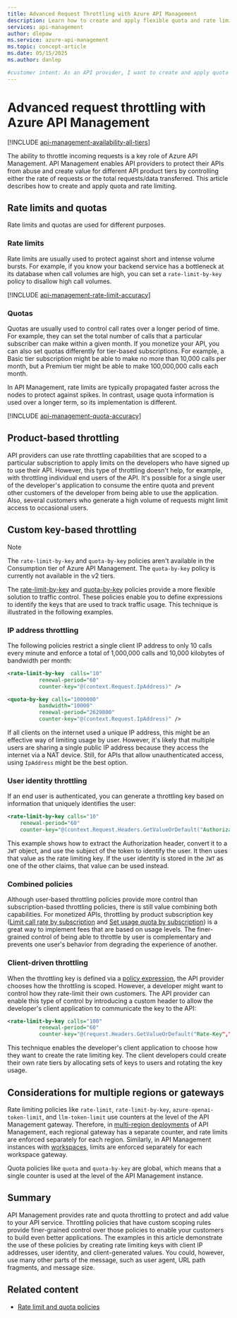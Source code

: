 ```yaml
---
title: Advanced Request Throttling with Azure API Management
description: Learn how to create and apply flexible quota and rate limiting policies by using Azure API Management.
services: api-management
author: dlepow
ms.service: azure-api-management
ms.topic: concept-article
ms.date: 05/15/2025
ms.author: danlep

#customer intent: As an API provider, I want to create and apply quota and rate limiting so that I can protect my APIs from abuse and/or create value for different API product tiers.
---
```


# Advanced request throttling with Azure API Management

[!INCLUDE [api-management-availability-all-tiers](../../includes/api-management-availability-all-tiers.md)]

The ability to throttle incoming requests is a key role of Azure API Management.  API Management enables API providers to protect their APIs from abuse and create value for different API product tiers by controlling either the rate of requests or the total requests/data transferred. This article describes how to create and apply quota and rate limiting. 

## Rate limits and quotas

Rate limits and quotas are used for different purposes.

### Rate limits

Rate limits are usually used to protect against short and intense volume bursts. For example, if you know your backend service has a bottleneck at its database when call volumes are high, you can set a `rate-limit-by-key` policy to disallow high call volumes.

[!INCLUDE [api-management-rate-limit-accuracy](../../includes/api-management-rate-limit-accuracy.md)]


### Quotas

Quotas are usually used to control call rates over a longer period of time. For example, they can set the total number of calls that a particular subscriber can make within a given month. If you monetize your API, you can also set quotas differently for tier-based subscriptions. For example, a Basic tier subscription might be able to make no more than 10,000 calls per month, but a Premium tier might be able to make 100,000,000 calls each month.

In API Management, rate limits are typically propagated faster across the nodes to protect against spikes. In contrast, usage quota information is used over a longer term, so its implementation is different.

[!INCLUDE [api-management-quota-accuracy](../../includes/api-management-quota-accuracy.md)]


## Product-based throttling

API providers can use rate throttling capabilities that are scoped to a particular subscription to apply limits on the developers who have signed up to use their API. However, this type of throttling doesn't help, for example, with throttling individual end users of the API. It's possible for a single user of the developer's application to consume the entire quota and prevent other customers of the developer from being able to use the application. Also, several customers who generate a high volume of requests might limit access to occasional users.

## Custom key-based throttling

> [!NOTE]
> The `rate-limit-by-key` and `quota-by-key` policies aren't available in the Consumption tier of Azure API Management. The `quota-by-key` policy is currently not available in the v2 tiers.

The [rate-limit-by-key](rate-limit-by-key-policy.md) and [quota-by-key](quota-by-key-policy.md) policies provide a more flexible solution to traffic control. These policies enable you to define expressions to identify the keys that are used to track traffic usage. This technique is illustrated in the following examples. 

### IP address throttling

The following policies restrict a single client IP address to only 10 calls every minute and enforce a total of 1,000,000 calls and 10,000 kilobytes of bandwidth per month:

```xml
<rate-limit-by-key  calls="10"
          renewal-period="60"
          counter-key="@(context.Request.IpAddress)" />

<quota-by-key calls="1000000"
          bandwidth="10000"
          renewal-period="2629800"
          counter-key="@(context.Request.IpAddress)" />
```

If all clients on the internet used a unique IP address, this might be an effective way of limiting usage by user. However, it's likely that multiple users are sharing a single public IP address because they access the internet via a NAT device. Still, for APIs that allow unauthenticated access, using `IpAddress` might be the best option.

### User identity throttling

If an end user is authenticated, you can generate a throttling key based on information that uniquely identifies the user:

```xml
<rate-limit-by-key calls="10"
    renewal-period="60"
    counter-key="@(context.Request.Headers.GetValueOrDefault("Authorization","").AsJwt()?.Subject)" />
```

This example shows how to extract the Authorization header, convert it to a `JWT` object, and use the subject of the token to identify the user. It then uses that value as the rate limiting key. If the user identity is stored in the `JWT` as one of the other claims, that value can be used instead.

### Combined policies

Although user-based throttling policies provide more control than subscription-based throttling policies, there is still value combining both capabilities. For monetized APIs, throttling by product subscription key ([Limit call rate by subscription](rate-limit-policy.md) and [Set usage quota by subscription](quota-policy.md)) is a great way to implement fees that are based on usage levels. The finer-grained control of being able to throttle by user is complementary and prevents one user's behavior from degrading the experience of another. 

### Client-driven throttling

When the throttling key is defined via a [policy expression](./api-management-policy-expressions.md), the API provider chooses how the throttling is scoped. However, a developer might want to control how they rate-limit their own customers. The API provider can enable this type of control by introducing a custom header to allow the developer's client application to communicate the key to the API:

```xml
<rate-limit-by-key calls="100"
          renewal-period="60"
          counter-key="@(request.Headers.GetValueOrDefault("Rate-Key",""))"/>
```

This technique enables the developer's client application to choose how they want to create the rate limiting key. The client developers could create their own rate tiers by allocating sets of keys to users and rotating the key usage.

## Considerations for multiple regions or gateways

Rate limiting policies like `rate-limit`, `rate-limit-by-key`, `azure-openai-token-limit`, and `llm-token-limit` use counters at the level of the API Management gateway. Therefore, in [multi-region deployments](api-management-howto-deploy-multi-region.md) of API Management, each regional gateway has a separate counter, and rate limits are enforced separately for each region. Similarly, in API Management instances with [workspaces](workspaces-overview.md), limits are enforced separately for each workspace gateway. 

Quota policies like `quota` and `quota-by-key` are global, which means that a single counter is used at the level of the API Management instance. 

## Summary

API Management provides rate and quota throttling to protect and add value to your API service. Throttling policies that have custom scoping rules provide finer-grained control over those policies to enable your customers to build even better applications. The examples in this article demonstrate the use of these policies by creating rate limiting keys with client IP addresses, user identity, and client-generated values. You could, however, use many other parts of the message, such as user agent, URL path fragments, and message size.

## Related content

* [Rate limit and quota policies](api-management-policies.md#rate-limiting-and-quotas)
